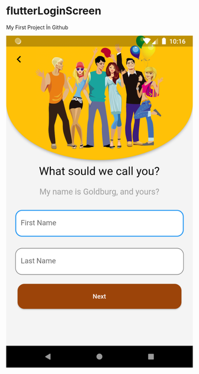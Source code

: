 # flutterLoginScreen
My First Project İn Github

![This is image](https://raw.githubusercontent.com/gorkemarslanbogan/flutterLoginScreen/main/Screenshot_1651529790.png)
